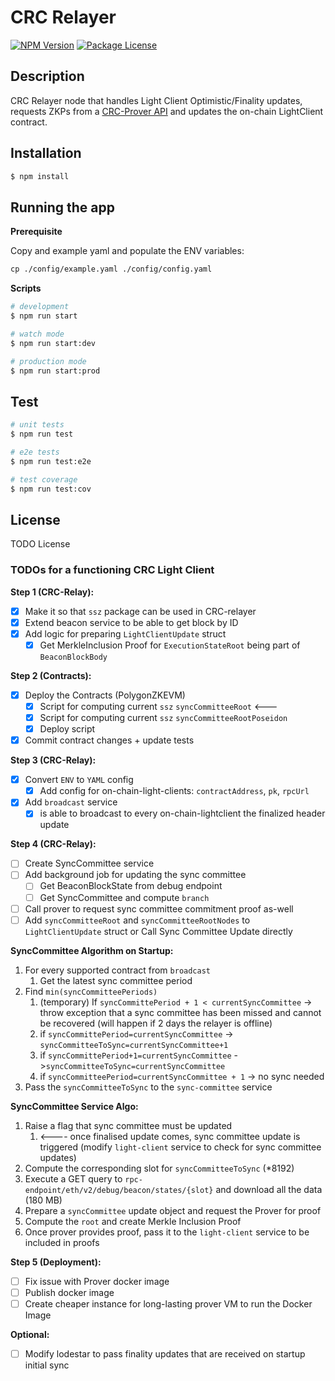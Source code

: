 # CRC Relayer

<a href="https://www.npmjs.com/~nestjscore" target="_blank"><img src="https://img.shields.io/npm/v/@nestjs/core.svg" alt="NPM Version" /></a>
<a href="https://www.npmjs.com/~nestjscore" target="_blank"><img src="https://img.shields.io/npm/l/@nestjs/core.svg" alt="Package License" /></a>

## Description

CRC Relayer node that handles Light Client Optimistic/Finality updates, requests ZKPs from
a [CRC-Prover API](https://github.com/LimeChain/crc-prover) and updates the on-chain LightClient contract.

## Installation

```bash
$ npm install
```

## Running the app

**Prerequisite**

Copy and example yaml and populate the ENV variables:

```markdown
cp ./config/example.yaml ./config/config.yaml
```

**Scripts**

```bash
# development
$ npm run start

# watch mode
$ npm run start:dev

# production mode
$ npm run start:prod
```

## Test

```bash
# unit tests
$ npm run test

# e2e tests
$ npm run test:e2e

# test coverage
$ npm run test:cov
```

## License

TODO License

### TODOs for a functioning CRC Light Client

**Step 1 (CRC-Relay):**

- [X] Make it so that `ssz` package can be used in CRC-relayer
- [X] Extend beacon service to be able to get block by ID
- [X] Add logic for preparing `LightClientUpdate` struct
    - [X] Get MerkleInclusion Proof for `ExecutionStateRoot` being part of `BeaconBlockBody`

**Step 2 (Contracts):**

- [X] Deploy the Contracts (PolygonZKEVM)
    - [X] Script for computing current `ssz` `syncCommitteeRoot` <---
    - [X] Script for computing current `ssz` `syncCommitteeRootPoseidon`
    - [X] Deploy script
- [X] Commit contract changes + update tests

**Step 3 (CRC-Relay):**

- [X] Convert `ENV` to `YAML` config
    - [X] Add config for on-chain-light-clients: `contractAddress`, `pk`, `rpcUrl`
- [X] Add `broadcast` service
    - [X] is able to broadcast to every on-chain-lightclient the finalized header update

**Step 4 (CRC-Relay):**

- [ ] Create SyncCommittee service
- [ ] Add background job for updating the sync committee
    - [ ] Get BeaconBlockState from debug endpoint
    - [ ] Get SyncCommittee and compute `branch`
- [ ] Call prover to request sync committee commitment proof as-well
- [ ] Add `syncCommitteeRoot` and `syncCommitteeRootNodes` to `LightClientUpdate` struct or Call Sync Committee Update
  directly

**SyncCommittee Algorithm on Startup:**

1. For every supported contract from `broadcast`
    1. Get the latest sync committee period
2. Find `min(syncCommitteePeriods)`
    1. (temporary) If `syncCommittePeriod + 1 < currentSyncCommittee` -> throw exception that a sync committee has been
       missed and cannot be recovered (will happen if 2 days the relayer is offline)
    2. if `syncCommittePeriod=currentSyncCommittee` -> `syncCommitteeToSync=currentSyncCommittee+1`
    3. if `syncCommittePeriod+1=currentSyncCommittee` ->`syncCommitteeToSync=currentSyncCommittee`
    4. if `syncCommitteePeriod=currentSyncCommittee + 1` -> no sync needed
3. Pass the `syncCommitteeToSync` to the `sync-committee` service

**SyncCommittee Service Algo:**

1. Raise a flag that sync committee must be updated
    1. <---- once finalised update comes, sync committee update is triggered (modify `light-client` service to check for
       sync committee updates)
2. Compute the corresponding slot for `syncCommitteeToSync` (*8192)
3. Execute a GET query to `rpc-endpoint/eth/v2/debug/beacon/states/{slot}` and download all the data (180 MB)
4. Prepare a `syncCommittee` update object and request the Prover for proof
5. Compute the `root` and create Merkle Inclusion Proof
6. Once prover provides proof, pass it to the `light-client` service to be included in proofs

**Step 5 (Deployment):**

- [ ] Fix issue with Prover docker image
- [ ] Publish docker image
- [ ] Create cheaper instance for long-lasting prover VM to run the Docker Image

**Optional:**

- [ ] Modify lodestar to pass finality updates that are received on startup initial sync